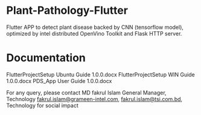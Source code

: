 # Plant-Pathology-Flutter

Flutter APP to detect plant disease backed by CNN (tensorflow model), optimized by intel distributed OpenVino Toolkit and Flask HTTP server.

# Documentation
FlutterProjectSetup Ubuntu Guide 1.0.0.docx
FlutterProjectSetup WIN Guide 1.0.0.docx
PDS_App User Guide 1.0.0.docx

For any query, please contact MD fakrul Islam General Manager, Technology fakrul.islam@grameen-intel.com, fakrul.islam@tsi.com.bd, Technology for social impact
